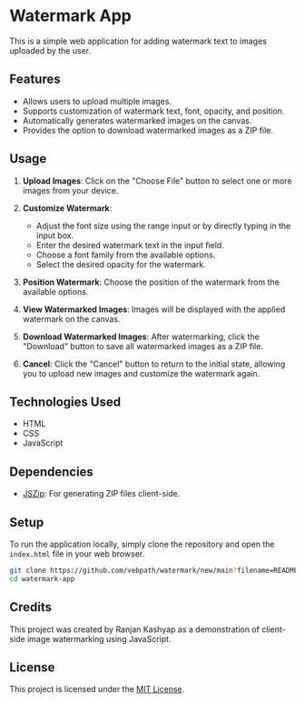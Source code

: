 # Watermark App

This is a simple web application for adding watermark text to images uploaded by the user.

## Features

- Allows users to upload multiple images.
- Supports customization of watermark text, font, opacity, and position.
- Automatically generates watermarked images on the canvas.
- Provides the option to download watermarked images as a ZIP file.

## Usage

1. **Upload Images**: Click on the "Choose File" button to select one or more images from your device.

2. **Customize Watermark**:
   - Adjust the font size using the range input or by directly typing in the input box.
   - Enter the desired watermark text in the input field.
   - Choose a font family from the available options.
   - Select the desired opacity for the watermark.

3. **Position Watermark**: Choose the position of the watermark from the available options.

4. **View Watermarked Images**: Images will be displayed with the applied watermark on the canvas.

5. **Download Watermarked Images**: After watermarking, click the "Download" button to save all watermarked images as a ZIP file.

6. **Cancel**: Click the "Cancel" button to return to the initial state, allowing you to upload new images and customize the watermark again.

## Technologies Used

- HTML
- CSS
- JavaScript

## Dependencies

- [JSZip](https://stuk.github.io/jszip/): For generating ZIP files client-side.

## Setup

To run the application locally, simply clone the repository and open the `index.html` file in your web browser.

```bash
git clone https://github.com/vebpath/watermark/new/main?filename=README.md
cd watermark-app
```

## Credits

This project was created by Ranjan Kashyap as a demonstration of client-side image watermarking using JavaScript.

## License

This project is licensed under the [MIT License](LICENSE).
